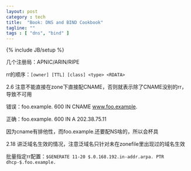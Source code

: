 ```yaml
---
layout: post
category : tech
title:  "Book: DNS and BIND Cookbook"
tagline: ""
tags : [ "dns", "bind" ] 
---
```

{% include JB/setup %}


几个注册局：APNIC/ARIN/RIPE

rr的顺序：``[owner] [TTL] [class] <type> <RDATA>``

2.6 注意不能直接在zone下直接配CNAME，否则就表示除了CNAME没别的rr，导致不可用

错误：foo.example. 600 IN CNAME www.foo.example. 

正确：foo.example. 600 IN A 202.38.75.11

因为cname有排他性，而foo.example.还要配NS啥的，所以会杯具

2.18 讲泛域名生效的情况，注意泛域名只针对未在zonefile里出现过的域名生效

批量指定rr配置：``$GENERATE 11-20 $.0.168.192.in-addr.arpa. PTR dhcp-$.foo.example.``
